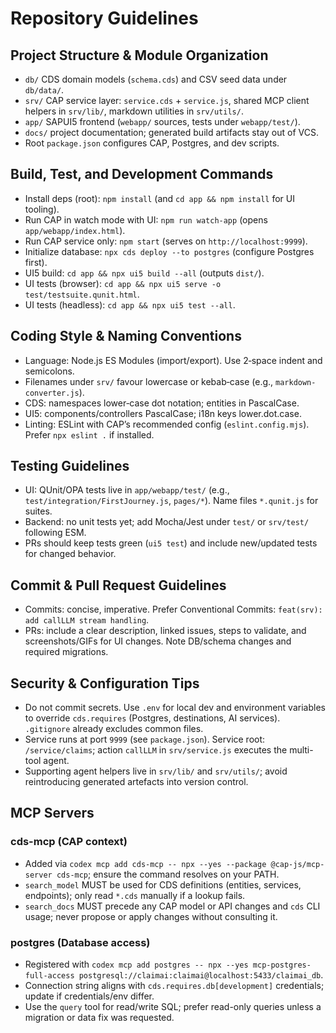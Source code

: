 # Repository Guidelines

## Project Structure & Module Organization
- `db/` CDS domain models (`schema.cds`) and CSV seed data under `db/data/`.
- `srv/` CAP service layer: `service.cds` + `service.js`, shared MCP client helpers in `srv/lib/`, markdown utilities in `srv/utils/`.
- `app/` SAPUI5 frontend (`webapp/` sources, tests under `webapp/test/`).
- `docs/` project documentation; generated build artifacts stay out of VCS.
- Root `package.json` configures CAP, Postgres, and dev scripts.

## Build, Test, and Development Commands
- Install deps (root): `npm install` (and `cd app && npm install` for UI tooling).
- Run CAP in watch mode with UI: `npm run watch-app` (opens `app/webapp/index.html`).
- Run CAP service only: `npm start` (serves on `http://localhost:9999`).
- Initialize database: `npx cds deploy --to postgres` (configure Postgres first).
- UI5 build: `cd app && npx ui5 build --all` (outputs `dist/`).
- UI tests (browser): `cd app && npx ui5 serve -o test/testsuite.qunit.html`.
- UI tests (headless): `cd app && npx ui5 test --all`.

## Coding Style & Naming Conventions
- Language: Node.js ES Modules (import/export). Use 2‑space indent and semicolons.
- Filenames under `srv/` favour lowercase or kebab‑case (e.g., `markdown-converter.js`).
- CDS: namespaces lower‑case dot notation; entities in PascalCase.
- UI5: components/controllers PascalCase; i18n keys lower.dot.case.
- Linting: ESLint with CAP’s recommended config (`eslint.config.mjs`). Prefer `npx eslint .` if installed.

## Testing Guidelines
- UI: QUnit/OPA tests live in `app/webapp/test/` (e.g., `test/integration/FirstJourney.js`, `pages/*`). Name files `*.qunit.js` for suites.
- Backend: no unit tests yet; add Mocha/Jest under `test/` or `srv/test/` following ESM.
- PRs should keep tests green (`ui5 test`) and include new/updated tests for changed behavior.

## Commit & Pull Request Guidelines
- Commits: concise, imperative. Prefer Conventional Commits: `feat(srv): add callLLM stream handling`.
- PRs: include a clear description, linked issues, steps to validate, and screenshots/GIFs for UI changes. Note DB/schema changes and required migrations.

## Security & Configuration Tips
- Do not commit secrets. Use `.env` for local dev and environment variables to override `cds.requires` (Postgres, destinations, AI services). `.gitignore` already excludes common files.
- Service runs at port `9999` (see `package.json`). Service root: `/service/claims`; action `callLLM` in `srv/service.js` executes the multi-tool agent.
- Supporting agent helpers live in `srv/lib/` and `srv/utils/`; avoid reintroducing generated artefacts into version control.

## MCP Servers

### cds-mcp (CAP context)
- Added via `codex mcp add cds-mcp -- npx --yes --package @cap-js/mcp-server cds-mcp`; ensure the command resolves on your PATH.
- `search_model` MUST be used for CDS definitions (entities, services, endpoints); only read `*.cds` manually if a lookup fails.
- `search_docs` MUST precede any CAP model or API changes and `cds` CLI usage; never propose or apply changes without consulting it.

### postgres (Database access)
- Registered with `codex mcp add postgres -- npx --yes mcp-postgres-full-access postgresql://claimai:claimai@localhost:5433/claimai_db`.
- Connection string aligns with `cds.requires.db[development]` credentials; update if credentials/env differ.
- Use the `query` tool for read/write SQL; prefer read-only queries unless a migration or data fix was requested.
